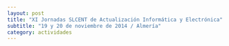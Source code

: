 ```yaml
---
layout: post
title: "XI Jornadas SLCENT de Actualización Informática y Electrónica"
subtitle: "19 y 20 de noviembre de 2014 / Almería"
category: actividades
---
```

